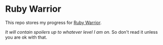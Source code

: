 Ruby Warrior
============

This repo stores my progress for [Ruby Warrior](https://github.com/ryanb/ruby-warrior).

*It will contain spoilers up to whatever level I am on.* So don't read it unless you are ok with that.
